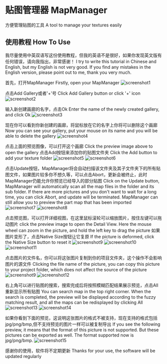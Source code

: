 # 贴图管理器 MapManager
方便管理贴图的工具 A tool to manage your textures easily
## 使用教程 How To Use

我尽量使用中英双语写这份使用教程，但我的英语不是很好，如果你发现英文版有任何错误，请向我指出，非常感谢！ I try to write this tutorial in Chinese and English, but my English is not very good. If you find any mistakes in the English version, please point out to me, thank you very much.

首先，打开MapManager Firstly, open your MapManager
![screenshot1](https://github.com/RIPmr/MapManager/raw/master/Screenshots/1.png)

点击Add Gallery或者'+'号 Click Add Gallery button or click '+' icon
![screenshot2](https://github.com/RIPmr/MapManager/raw/master/Screenshots/2.png)

输入新创建画廊的名字，点击Ok Enter the name of the newly created gallery, and click Ok
![screenshot3](https://github.com/RIPmr/MapManager/raw/master/Screenshots/3.png)

现在你可以看到你新创建的画廊，将鼠标放在它的名字上你将可以删除这个画廊 Now you can see your gallery, put your mouse on its name and you will be able to delete the gallery
![screenshot4](https://github.com/RIPmr/MapManager/raw/master/Screenshots/4.png)

点击上面的预览图像，可以打开这个画廊 Click the preview image above to open the gallery
点击Add按钮来添加你的贴图文件夹 Click the Add button to add your texture folder
![screenshot5](https://github.com/RIPmr/MapManager/raw/master/Screenshots/5.png)
![screenshot6](https://github.com/RIPmr/MapManager/raw/master/Screenshots/6.png)

点击Update按钮，MapManager将会自动扫描该文件夹及其子文件夹下的所有贴图文件，如果图片较多你不想久等，可以点击Abort，更新会被终止，此时MapManager仍能允许你预览已经导入的部分贴图 Click on the Update button, MapManager will automatically scan all the map files in the folder and its sub folder. If there are more pictures and you don't want to wait for a long time, you can click Abort, and update will be terminated. MapManager can still allow you to preview the part map that has been imported
![screenshot7](https://github.com/RIPmr/MapManager/raw/master/Screenshots/7.png)
![screenshot8](https://github.com/RIPmr/MapManager/raw/master/Screenshots/8.png)

点击预览图，可以打开详细视图，在这里鼠标滚轮可以缩放图片，按住左键可以拖动图片 click the preview image to open the Detail View. Here the mouse wheel can zoom in the picture, and hold the left key to drag the picture
如果图片变形了，点击Native Size按钮让它复原 If the picture is deformed, click the Native Size button to reset it
![screenshot9](https://github.com/RIPmr/MapManager/raw/master/Screenshots/9.png)
![screenshot10](https://github.com/RIPmr/MapManager/raw/master/Screenshots/10.png)
![screenshot11](https://github.com/RIPmr/MapManager/raw/master/Screenshots/11.png)

点击图片的文件名，你可以将这张图片复制到你的项目文件夹，这个操作不会影响图片的源文件 Clicking the file name of the picture, you can copy this picture to your project folder, which does not affect the source of the picture
![screenshot9](https://github.com/RIPmr/MapManager/raw/master/Screenshots/9.png)
![screenshot12](https://github.com/RIPmr/MapManager/raw/master/Screenshots/12.png)

右上角可以进行贴图的搜索，搜索完成后将按照模糊匹配结果展示预览，点击All重新显示所有贴图 You can search map in the top right corner. When the search is completed, the preview will be displayed according to the fuzzy matching result, and all the maps can be redisplayed by clicking All
![screenshot13](https://github.com/RIPmr/MapManager/raw/master/Screenshots/13.png)
![screenshot14](https://github.com/RIPmr/MapManager/raw/master/Screenshots/14.png)

如果你看到下面的预览，这说明这张图片的格式不被支持，现在支持的格式包括jpg/png/bmp,但不支持预览的图片一样可以被复制导出 If you see the following preview, it means that the format of this picture is not supported. But these pictures can be exported as well. The format supported now is jpg/png/bmp.
![screenshot15](https://github.com/RIPmr/MapManager/raw/master/Screenshots/15.png)

感谢你的使用，软件将不定期更新 Thanks for your use, the software will be updated regularly
